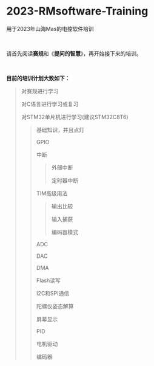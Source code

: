 # 2023-RMsoftware-Training
用于2023年山海Mas的电控软件培训

</br>

请首先阅读**赛规**和《**提问的智慧**》，再开始接下来的培训。

</br>

**目前的培训计划大致如下：**
> 对赛规进行学习
> 
> 对C语言进行学习或复习
> 
> 对STM32单片机进行学习(建议STM32C8T6)
> 
> > 基础知识，并且点灯
> >
> > GPIO
> >
> > 中断
> > 
> > > 外部中断
> > > 
> > > 定时器中断
> >
> > TIM高级用法
> > 
> > > 输出比较
> > > 
> > > 输入捕获
> > > 
> > > 编码器模式
> >  
> > ADC
> > 
> > DAC
> > 
> > DMA
> >
> > Flash读写
> > 
> > I2C和SPI通信
> > 
> > 陀螺仪姿态解算
> > 
> > 屏幕显示
> > 
> > PID
> > 
> > 电机驱动
> > 
> > 编码器
